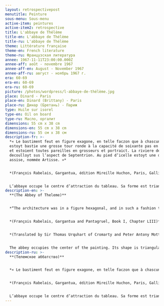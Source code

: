 ```yaml
---
layout: retrospectivepost
menutitle: Peinture
sous-menu: Sous-menu
active-item: peintures
active-item2: retrospective
title: L'abbaye de Thélème
title-en: L'abbaye de Thélème
title-ru: L'abbaye de Thélème
theme: Littérature française
theme-en: French literature
theme-ru: Французская литература
annee: 1967-11-11T23:00:00.000Z
annee-aff: août - novembre 1967
annee-aff-en: August - November 1967
annee-aff-ru: август - ноябрь 1967 г.
era: 60-69
era-en: 60-69
era-ru: 60-69
picture: /photos/wordpress/l-abbaye-de-thélème.jpg
place: Dinard - Paris
place-en: Dinard (Brittany) - Paris
place-ru: Динар (Бретань) - Париж
type: Huile sur isorel
type-en: Oil on board
type-ru: Масло, оргалит
dimensions: 55 cm x 38 cm
dimensions-en: 55 cm x 38 cm
dimensions-ru: 55 см x 38 см
description-fr: >-
  *« Le bastiment feut en figure exagone, en telle faczon que à chascun angle
  estoyt bastie une grosse tour ronde à la capacité de soixante pas en diametre,
  et estoient toutes pareilles en grosseurs et portraict. La riviere de Loyre
  decoulloyt sus l’aspect de Septentrion. Au pied d’icelle estoyt une des tours
  assise, nommée Artisse. »* 


  *(François Rabelais, Gargantua, édition Mireille Huchon, Paris, Gallimard, 2007, p.459).*


  L’abbaye occupe le centre d’attraction du tableau. Sa forme est triangulaire plutôt qu’hexagonale, on distingue bien les tours rondes ainsi que la Loire. La peinture est équilibrée et reflète la joie de vivre des moines de l’abbaye.
description-en: >-
  **(The Abbey of Theleme)**


  *“The architecture was in a figure hexagonal, and in such a fashion that in every one of the six corners there was built a great round tower of threescore foot in diameter, and were all of a like form and bigness. Upon the north side ran along the river of Loire, on the bank whereof was situated the tower called Arctic.”*


  *(François Rabelais, Gargantua and Pantagruel, Book I, Chapter LIII)*


  *(Translated by Sir Thomas Urquhart of Cromarty and Peter Antony Motteux)*


  The abbey occupies the center of the painting. Its shape is triangular rather than hexagonal. One can clearly see the round towers as well as the Loire river. The painting is balanced and reflects the joie de vivre of the monks of the Abbey.
description-ru: >-
  **(Телемское аббатство)** 


  *« Le bastiment feut en figure exagone, en telle faczon que à chascun angle estoyt bastie une grosse tour ronde à la capacité de soixante pas en diametre, et estoient toutes pareilles en grosseurs et portraict. La riviere de Loyre decoulloyt sus l’aspect de Septentrion. Au pied d’icelle estoyt une des tours assise, nommée Artisse. »* 


  *(François Rabelais, Gargantua, édition Mireille Huchon, Paris, Gallimard, 2007, p.459).*


  L’abbaye occupe le centre d’attraction du tableau. Sa forme est triangulaire plutôt qu’hexagonale, on distingue bien les tours rondes ainsi que la Loire. La peinture est équilibrée et reflète la joie de vivre des moines de l’abbaye.
---
```

